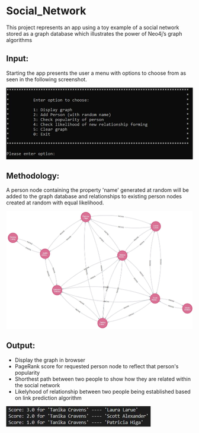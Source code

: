 # Social_Network
This project represents an app using a toy example of a social network stored as a graph database which illustrates the power of Neo4j’s graph algorithms

## Input:

Starting the app presents the user a menu with options to choose from as seen in the following screenshot.

![Alt text](./images/menu.JPG)

## Methodology:

A person node containing the property 'name' generated at random will be added to the graph database and relationships to existing person nodes created at random with equal likelihood.

![Alt text](./images/example_network.JPG)

## Output:

- Display the graph in browser
- PageRank score for requested person node to reflect that person's popularity
- Shorthest path between two people to show how they are related within the social network
- Likelyhood of relationship between two people being established based on link prediction algorithm

![Alt text](./images/link_prediction_scores.JPG)
